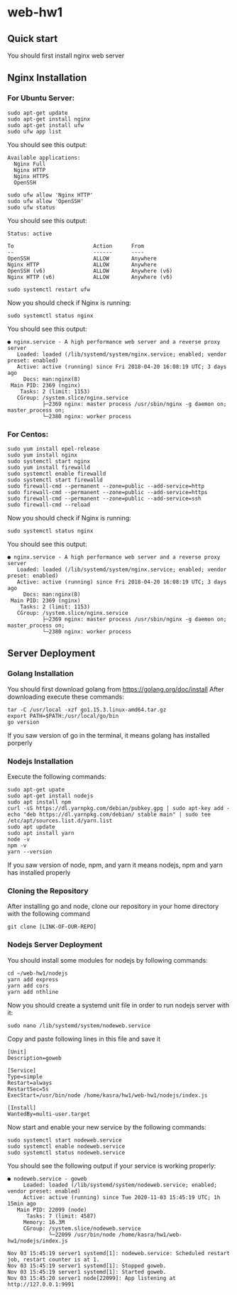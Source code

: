 # web-hw1
## Quick start
You should first install nginx web server
## Nginx Installation

### For Ubuntu Server:

```
sudo apt-get update
sudo apt-get install nginx
sudo apt-get install ufw
sudo ufw app list
```
You should see this output:

```
Available applications:
  Nginx Full
  Nginx HTTP
  Nginx HTTPS
  OpenSSH
```

```
sudo ufw allow 'Nginx HTTP'
sudo ufw allow 'OpenSSH'
sudo ufw status
```
You should see this output:
```
Status: active

To                         Action      From
--                         ------      ----
OpenSSH                    ALLOW       Anywhere                  
Nginx HTTP                 ALLOW       Anywhere                  
OpenSSH (v6)               ALLOW       Anywhere (v6)             
Nginx HTTP (v6)            ALLOW       Anywhere (v6)
```
```
sudo systemctl restart ufw
```

Now you should check if Nginx is running: 
```
sudo systemctl status nginx
```
You should see this output:
```
● nginx.service - A high performance web server and a reverse proxy server
   Loaded: loaded (/lib/systemd/system/nginx.service; enabled; vendor preset: enabled)
   Active: active (running) since Fri 2018-04-20 16:08:19 UTC; 3 days ago
     Docs: man:nginx(8)
 Main PID: 2369 (nginx)
    Tasks: 2 (limit: 1153)
   CGroup: /system.slice/nginx.service
           ├─2369 nginx: master process /usr/sbin/nginx -g daemon on; master_process on;
           └─2380 nginx: worker process
```
### For Centos:

```
sudo yum install epel-release
sudo yum install nginx
sudo systemctl start nginx
sudo yum install firewalld
sudo systemctl enable firewalld
sudo systemctl start firewalld
sudo firewall-cmd --permanent --zone=public --add-service=http
sudo firewall-cmd --permanent --zone=public --add-service=https
sudo firewall-cmd --permanent --zone=public --add-service=ssh
sudo firewall-cmd --reload
```
Now you should check if Nginx is running: 
```
sudo systemctl status nginx
```
You should see this output:
```
● nginx.service - A high performance web server and a reverse proxy server
   Loaded: loaded (/lib/systemd/system/nginx.service; enabled; vendor preset: enabled)
   Active: active (running) since Fri 2018-04-20 16:08:19 UTC; 3 days ago
     Docs: man:nginx(8)
 Main PID: 2369 (nginx)
    Tasks: 2 (limit: 1153)
   CGroup: /system.slice/nginx.service
           ├─2369 nginx: master process /usr/sbin/nginx -g daemon on; master_process on;
           └─2380 nginx: worker process
```
## Server Deployment
### Golang Installation
You should first download golang from https://golang.org/doc/install
After downloading execute these commands:
```
tar -C /usr/local -xzf go1.15.3.linux-amd64.tar.gz
export PATH=$PATH:/usr/local/go/bin
go version
```
If you saw version of go in the terminal, it means golang has installed porperly

### Nodejs Installation
Execute the following commands:
```
sudo apt-get upate
sudo apt-get install nodejs
sudo apt install npm
curl -sS https://dl.yarnpkg.com/debian/pubkey.gpg | sudo apt-key add -
echo "deb https://dl.yarnpkg.com/debian/ stable main" | sudo tee /etc/apt/sources.list.d/yarn.list
sudo apt update
sudo apt install yarn
node -v
npm -v
yarn --version
```
If you saw version of node, npm, and yarn it means nodejs, npm and yarn has installed properly

### Cloning the Repository
After installing go and node, clone our repository in your home directory with the following command
```
git clone [LINK-OF-OUR-REPO]
```
### Nodejs Server Deployment
You should install some modules for nodejs by following commands:
```
cd ~/web-hw1/nodejs
yarn add express
yarn add cors
yarn add nthline
```
Now you should create a systemd unit file in order to run nodejs server with it:
```
sudo nano /lib/systemd/system/nodeweb.service
```
Copy and paste following lines in this file and save it
```
[Unit]
Description=goweb

[Service]
Type=simple
Restart=always
RestartSec=5s
ExecStart=/usr/bin/node /home/kasra/hw1/web-hw1/nodejs/index.js

[Install]
WantedBy=multi-user.target
```
Now start and enable your new service by the following commands:
```
sudo systemctl start nodeweb.service
sudo systemctl enable nodeweb.service
sudo systemctl status nodeweb.service
```
You should see the following output if your service is working properly:
```
● nodeweb.service - goweb
     Loaded: loaded (/lib/systemd/system/nodeweb.service; enabled; vendor preset: enabled)
     Active: active (running) since Tue 2020-11-03 15:45:19 UTC; 1h 15min ago
   Main PID: 22099 (node)
      Tasks: 7 (limit: 4587)
     Memory: 16.3M
     CGroup: /system.slice/nodeweb.service
             └─22099 /usr/bin/node /home/kasra/hw1/web-hw1/nodejs/index.js

Nov 03 15:45:19 server1 systemd[1]: nodeweb.service: Scheduled restart job, restart counter is at 1.
Nov 03 15:45:19 server1 systemd[1]: Stopped goweb.
Nov 03 15:45:19 server1 systemd[1]: Started goweb.
Nov 03 15:45:20 server1 node[22099]: App listening at http://127.0.0.1:9991
```
